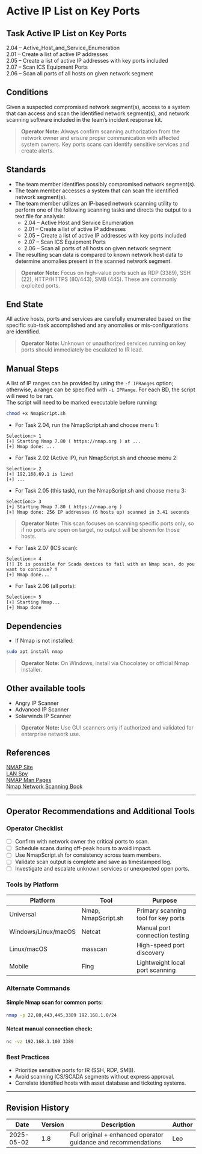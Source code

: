 # Active IP List on Key Ports

## Task Active IP List on Key Ports

2.04 – Active_Host_and_Service_Enumeration  
2.01 – Create a list of active IP addresses  
2.05 – Create a list of active IP addresses with key ports included  
2.07 – Scan ICS Equipment Ports  
2.06 – Scan all ports of all hosts on given network segment

## Conditions

Given a suspected compromised network segment(s), access to a system that can access and scan the identified network segment(s), and network scanning software included in the team’s incident response kit.

> **Operator Note:** Always confirm scanning authorization from the network owner and ensure proper communication with affected system owners. Key ports scans can identify sensitive services and create alerts.

## Standards

* The team member identifies possibly compromised network segment(s).  
* The team member accesses a system that can scan the identified network segment(s).  
* The team member utilizes an IP-based network scanning utility to perform one of the following scanning tasks and directs the output to a text file for analysis:  
    * 2.04 – Active Host and Service Enumeration  
    * 2.01 – Create a list of active IP addresses  
    * 2.05 – Create a list of active IP addresses with key ports included  
    * 2.07 – Scan ICS Equipment Ports  
    * 2.06 – Scan all ports of all hosts on given network segment  
* The resulting scan data is compared to known network host data to determine anomalies present in the scanned network segment.

> **Operator Note:** Focus on high-value ports such as RDP (3389), SSH (22), HTTP/HTTPS (80/443), SMB (445). These are commonly exploited ports.

## End State

All active hosts, ports and services are carefully enumerated based on the specific sub-task accomplished and any anomalies or mis-configurations are identified.

> **Operator Note:** Unknown or unauthorized services running on key ports should immediately be escalated to IR lead.

## Manual Steps

A list of IP ranges can be provided by using the `-f IPRanges` option; otherwise, a range can be specified with `-i IPRange`. For each BD, the script will need to be ran.  
The script will need to be marked executable before running:

```bash
chmod +x NmapScript.sh
```

* For Task 2.04, run the NmapScript.sh and choose menu 1:

```
Selection:> 1
[+] Starting Nmap 7.80 ( https://nmap.org ) at ...
[+] Nmap done: ...
```

* For Task 2.02 (Active IP), run NmapScript.sh and choose menu 2:

```
Selection:> 2
[+] 192.168.69.1 is live!
[+] ...
```

* For Task 2.05 (this task), run the NmapScript.sh and choose menu 3:

```
Selection:> 3
[+] Starting Nmap 7.80 ( https://nmap.org )
[+] Nmap done: 256 IP addresses (6 hosts up) scanned in 3.41 seconds
```

> **Operator Note:** This scan focuses on scanning specific ports only, so if no ports are open on target, no output will be shown for those hosts.

* For Task 2.07 (ICS scan):

```
Selection:> 4
[!] It is possible for Scada devices to fail with an Nmap scan, do you want to continue? Y
[+] Nmap done...
```

* For Task 2.06 (all ports):

```
Selection:> 5
[+] Starting Nmap...
[+] Nmap done
```

## Dependencies

* If Nmap is not installed:

```bash
sudo apt install nmap
```

> **Operator Note:** On Windows, install via Chocolatey or official Nmap installer.

## Other available tools

* Angry IP Scanner  
* Advanced IP Scanner  
* Solarwinds IP Scanner

> **Operator Note:** Use GUI scanners only if authorized and validated for enterprise network use.

## References

[NMAP Site](https://nmap.org)  
[LAN Spy](http://lantricks.com/lanspy/)  
[NMAP Man Pages](http://linuxcommand.org/man_pages/nmap1.html)  
[Nmap Network Scanning Book](http://nmap.org/book/toc.html)

---

## Operator Recommendations and Additional Tools

### Operator Checklist

- [ ] Confirm with network owner the critical ports to scan.
- [ ] Schedule scans during off-peak hours to avoid impact.
- [ ] Use NmapScript.sh for consistency across team members.
- [ ] Validate scan output is complete and save as timestamped log.
- [ ] Investigate and escalate unknown services or unexpected open ports.

### Tools by Platform

| Platform | Tool | Purpose |
|----------|------|---------|
| Universal | Nmap, NmapScript.sh | Primary scanning tool for key ports |
| Windows/Linux/macOS | Netcat | Manual port connection testing |
| Linux/macOS | masscan | High-speed port discovery |
| Mobile | Fing | Lightweight local port scanning |

### Alternate Commands

#### Simple Nmap scan for common ports:

```bash
nmap -p 22,80,443,445,3389 192.168.1.0/24
```

#### Netcat manual connection check:

```bash
nc -vz 192.168.1.100 3389
```

### Best Practices

- Prioritize sensitive ports for IR (SSH, RDP, SMB).
- Avoid scanning ICS/SCADA segments without express approval.
- Correlate identified hosts with asset database and ticketing systems.

---

## Revision History

| Date | Version | Description | Author |
|------|---------|-------------|--------|
| 2025-05-02 | 1.8 | Full original + enhanced operator guidance and recommendations | Leo |
